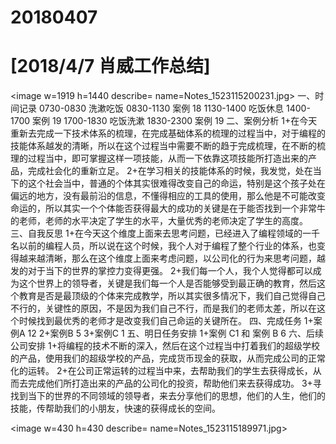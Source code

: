 # 20180407

# [2018/4/7 肖威工作总结]
<image w=1919 h=1440 describe= name=Notes_1523115200231.jpg>
一、时间记录
0730-0830 洗漱吃饭
0830-1130 案例 18
1130-1400 吃饭休息
1400-1700 案例 19
1700-1830 吃饭洗漱
1830-2300 案例 19
二、案例分析
1+在今天重新去完成一下技术体系的梳理，在完成基础体系的梳理的过程当中，对于编程的技能体系越发的清晰，所以在这个过程当中需要不断的趋于完成梳理，在不断的梳理的过程当中，即可掌握这样一项技能，从而一下依靠这项技能所打造出来的产品，完成社会化的重新立足。
2+在学习相关的技能体系的时候，我发觉，处在当下的这个社会当中，普通的个体其实很难得改变自己的命运，特别是这个孩子处在偏远的地方，没有最前沿的信息，不懂得相应的工具的使用，那么他是不可能改变命运的，所以其实一个个体能否获得最大的成功的关键是在于能否找到一个非常牛的老师，老师的水平决定了学生的水平，大量优秀的老师决定了学生的高度。
三、自我反思
1+在今天这个维度上面来去思考问题，已经进入了编程领域的一千名以前的编程人员，所以说在这个时候，我个人对于编程了整个行业的体系，也变得越来越清晰，那么在这个维度上面来考虑问题，以公司化的行为来思考问题，越发的对于当下的世界的掌控力变得更强。
2+我们每一个人，我个人觉得都可以成为这个世界上的领导者，关键是我们每一个人是否能够受到最正确的教育，然后这个教育是否是最顶级的个体来完成教学，所以其实很多情况下，我们自己觉得自己不行的，关键性的原因，不是因为我们自己不行，而是我们的老师太差，所以在这个时候找到最优秀的老师才是改变我们自己命运的关键所在。
四、完成任务
1+案例A 12
2+案例B 5
3+案例C 1
五、明日任务安排
1+案例 C1 和 案例 B 6
六、后续公司安排
1+将编程的技术不断的深入，然后在这个过程当中打着我们的超级学校的产品，使用我们的超级学校的产品，完成货币现金的获取，从而完成公司的正常化的运转。
2+在公司正常运转的过程当中来，去帮助我们的学生去获得成长，从而去完成他们所打造出来的产品的公司化的投资，帮助他们来去获得成功。
3+寻找到当下的世界的不同领域的领导者，来去分享他们的思想，他们的人生，他们的技能，传帮助我们的小朋友，快速的获得成长的空间。

<image w=430 h=430 describe= name=Notes_1523115189971.jpg>
